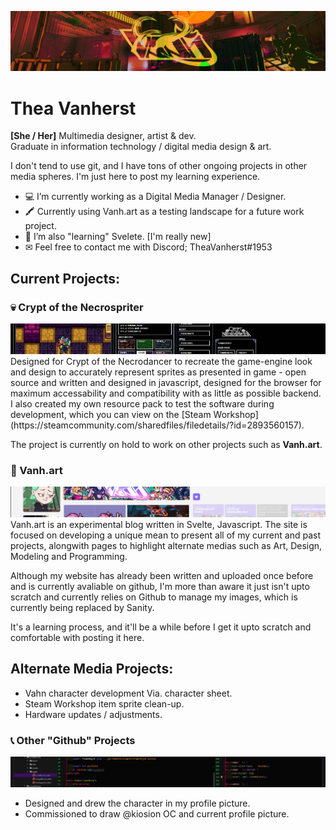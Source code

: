 <p align="center">
  <picture>
   <img alt="Vanh Logo" src="brandRes/halloBanner.jpg">
  </picture>
</p>

# Thea Vanherst

 **[She / Her]** Multimedia designer, artist & dev.<br>
Graduate in information technology / digital media design & art.

I don't tend to use git, and I have tons of other ongoing projects in other media spheres. I'm just here to post my learning experience.

  - 💻 I’m currently working as a Digital Media Manager / Designer.
  - 🖍 Currently using Vanh.art as a testing landscape for a future work project.
  - 🧮 I’m also "learning" Svelete. [I'm really new]
  - ✉ Feel free to contact me with Discord; TheaVanherst#1953

## Current Projects:
### 💀 Crypt of the Necrospriter
<picture>
    <img alt="Vansche.me" src="./static/Necrospriter%20Demo.jpg">
</picture>
Designed for Crypt of the Necrodancer to recreate the game-engine look and design to accurately represent sprites as presented in game - open source and written and designed in javascript, designed for the browser for maximum accessability and compatibility with as little as possible backend.<br>
I also created my own resource pack to test the software during development, which you can view on the [Steam Workshop](https://steamcommunity.com/sharedfiles/filedetails/?id=2893560157).

The project is currently on hold to work on other projects such as **Vanh.art**.<br>

### 🦈 Vanh.art
<picture>
    <img alt="Vansche.me" src="./static/Vanh.art%20Demo.jpg">
</picture>
Vanh.art is an experimental blog written in Svelte, Javascript. 
The site is focused on developing a unique mean to present all of my current and past projects, alongwith pages to highlight alternate medias such as Art, Design, Modeling and Programming.

Although my website has already been written and uploaded once before and is currently avaliable on github, I'm more than aware it just isn't upto scratch and currently relies on Github to manage my images, which is currently being replaced by Sanity.

It's a learning process, and it'll be a while before I get it upto scratch and comfortable with posting it here.

## Alternate Media Projects:
- Vahn character development Via. character sheet.
- Steam Workshop item sprite clean-up.
- Hardware updates / adjustments.

### 📞 Other "Github" Projects
<picture>
    <img alt="Vansche.me" src="./static/Vanshe.me%20Demo.jpg">
</picture>

- Designed and drew the character in my profile picture.
- Commissioned to draw @kiosion OC and current profile picture.

